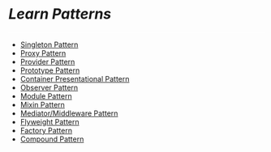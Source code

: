 # **_Learn Patterns_**

<link rel=>
<div style="border-bottom: 2px solid rgba(255, 255, 255, 0.6); margin-bottom: 8px;"></div>

- [Singleton Pattern](./singleton-pattern/README.md)
- [Proxy Pattern](./proxy-pattern/README.md)
- [Provider Pattern](./provider-pattern/README.md)
- [Prototype Pattern](./prototype-pattern/README.md)
- [Container Presentational Pattern](./container-presentational-pattern/README.md)
- [Observer Pattern](./observer-pattern/README.md)
- [Module Pattern](./module-pattern/README.md)
- [Mixin Pattern](./mixin-pattern/README.md)
- [Mediator/Middleware Pattern](./mediator-middleware-pattern/README.md)
- [Flyweight Pattern](./flyweight-pattern/README.md)
- [Factory Pattern](./factory-pattern/README.md)
- [Compound Pattern](./compound-pattern/README.md)